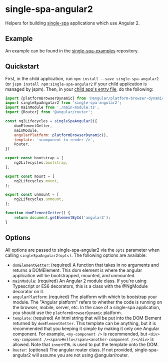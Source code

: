 # single-spa-angular2
Helpers for building [single-spa](https://github.com/CanopyTax/single-spa) applications which use Angular 2.

## Example
An example can be found in the [single-spa-examples](https://github.com/CanopyTax/single-spa-examples/blob/master/src/angular2/angular2.app.js) repository.

## Quickstart
First, in the child application, run `npm install --save single-spa-angular2` (or `jspm install npm:single-spa-angular2` if your child application is managed by jspm). Then, in your [child app's entry file](https://github.com/CanopyTax/single-spa/blob/docs-1/docs/configuring-child-applications.md#the-entry-file), do the following:

```js
import {platformBrowserDynamic} from '@angular/platform-browser-dynamic';
import singleSpaAngular2 from 'single-spa-angular2';
import mainModule from './main-module.ts';
import {Router} from '@angular/router';

const ng2Lifecycles = singleSpaAngular2({
	domElementGetter,
	mainModule,
	angularPlatform: platformBrowserDynamic(),
	template: `<component-to-render />`,
	Router,
})

export const bootstrap = [
	ng2Lifecycles.bootstrap,
];

export const mount = [
	ng2Lifecycles.mount,
];

export const unmount = [
	ng2Lifecycles.unmount,
];

function domElementGetter() {
	return document.getElementById('angular2');
}
```

## Options

All options are passed to single-spa-angular2 via the `opts` parameter when calling `singleSpaAngular2(opts)`. The following options are available:

- `domElementGetter`: (required) A function that takes in no arguments and returns a DOMElement. This dom element is where the angular application will be bootstrapped, mounted, and unmounted.
- `mainModule`: (required) An Angular 2 module class. If you're using Typescript or ES6 decorators, this is a class with the @NgModule decorator on it.
- `angularPlatform`: (required) The platform with which to bootstrap your module. The "Angular platform" refers to whether the code is running on the browser, mobile, server, etc. In the case of a single-spa application, you should use the `platformBrowserDynamic` platform.
- `template`: (required) An html string that will be put into the DOM Element returned by `domElementGetter`. This template can be anything, but it is recommended that you keeping it simple by making it only one Angular component. For example, `<my-component />` is recommended, but `<div><my-component /><span>Hello</span><another-component /></div>` is allowed. Note that `innerHTML` is used to put the template onto the DOM.
- `Router`: (optional) The angular router class. If not provided, single-spa-angular2 will assume you are not using @angular/router.

